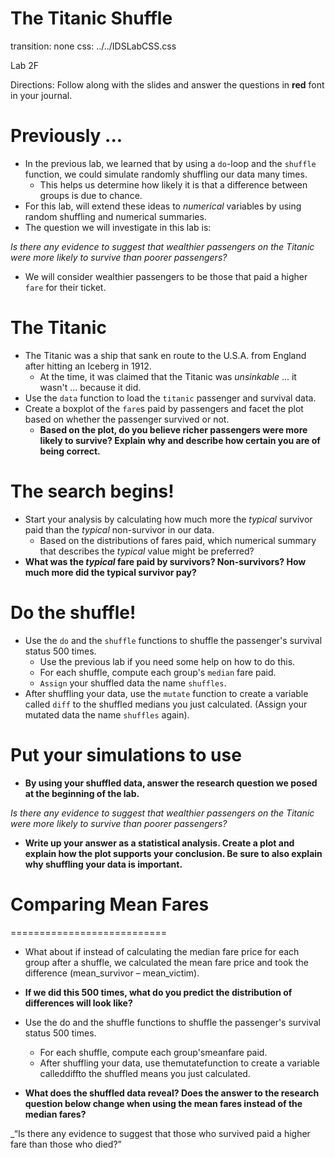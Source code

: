 The Titanic Shuffle
========================================================
transition: none
css: ../../IDSLabCSS.css

Lab 2F

Directions: Follow along with the slides and answer the questions in **red** font in your journal.
 



Previously ...
==============

- In the previous lab, we learned that by using a `do`-loop and the `shuffle` function, we could simulate randomly shuffling our data many times.
  - This helps us determine how likely it is that a difference between groups is due to chance.
- For this lab, will extend these ideas to _numerical_ variables by using random shuffling and numerical summaries.
- The question we will investigate in this lab is:

_Is there any evidence to suggest that wealthier passengers on the Titanic were more likely to survive than poorer passengers?_

- We will consider wealthier passengers to be those that paid a higher `fare` for their ticket.



The Titanic
===========

- The Titanic was a ship that sank en route to the U.S.A. from England after hitting an Iceberg in 1912.
    - At the time, it was claimed that the Titanic was _unsinkable_ ... it wasn't ... because it did.
- Use the `data` function to load the `titanic` passenger and survival data.
- Create a boxplot of the `fare`s paid by passengers and facet the plot based on whether the passenger survived or not.
    - **Based on the plot, do you believe richer passengers were more likely to survive? Explain why and describe how certain you are of being correct.**


The search begins!
=======================

- Start your analysis by calculating how much more the _typical_ survivor paid than the _typical_ non-survivor in our data.
    - Based on the distributions of fares paid, which numerical summary that describes the _typical_ value might be preferred?
- **What was the _typical_ fare paid by survivors? Non-survivors? How much more did the typical survivor pay?**

Do the shuffle!
==============

- Use the `do` and the `shuffle` functions to shuffle the passenger's survival status 500 times.
    - Use the previous lab if you need some help on how to do this.
    - For each shuffle, compute each group's `median` fare paid. 
    - `Assign` your shuffled data the name `shuffles`.
- After shuffling your data, use the `mutate` function to create a variable called `diff` to the shuffled medians you just calculated. (Assign your mutated data the name `shuffles` again).
  

Put your simulations to use
===============================

- **By using your shuffled data, answer the research question we posed at the beginning of the lab.**

_Is there any evidence to suggest that wealthier passengers on the Titanic were more likely to survive than poorer passengers?_

- **Write up your answer as a statistical analysis. Create a plot and explain how the plot supports your conclusion. Be sure to also explain why shuffling your data is important.**

# Comparing Mean Fares
===========================

- What about if instead of calculating the median fare price for each group after a shuffle, we calculated the mean fare price and took the difference (mean_survivor – mean_victim).

- **If we did this 500 times, what do you predict the distribution of differences will look like?**

- Use the do and the shuffle functions to shuffle the passenger's survival status 500 times. 
    - For each shuffle, compute each group'smeanfare paid.
    - After shuffling your data, use themutatefunction to create a variable calleddiffto the shuffled means you just calculated. 

- **What does the shuffled data reveal? Does the answer to the research question below change when using the mean fares instead of the median fares?**

_“Is there any evidence to suggest that those who survived paid a higher fare than those who died?”
